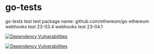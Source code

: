 # go-tests
go-tests
test
test
package name: github.com/ethereum/go-ethereum
webhooks test 23-03.4
webhooks test 23-04.1

[![Dependency Vulnerabilities](https://img.shields.io/endpoint?url=https%3A%2F%2Fapi-hooks.soos.io%2Fapi%2Fshieldsio-badges%3FbadgeType%3DDependencyVulnerabilities%26pid%3Dvs37f41zo%26branchName%3Dmain)](https://app.soos.io)


[![Dependency Vulnerabilities](https://img.shields.io/endpoint?url=https%3A%2F%2Fapi-hooks.soos.io%2Fapi%2Fshieldsio-badges%3FbadgeType%3DDependencyVulnerabilities%26pid%3Drxs7hfp3i%26branchName%3Dmain)](https://app.soos.io)

